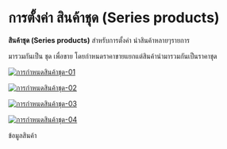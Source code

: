 # การตั้งค่า สินค้าชุด (Series products)

**สินค้าชุด (Series products)** สำหรับการตั้งค่า นำสินค้าหลายๆรายการ

มารวมกันเป็น ชุด เพื่อขาย โดยกำหนดราคาขายแยกแต่สินค้านำมารวมกันเป็นราคาชุด

[![การกำหนดสินค้าชุด-01](http://www.smlaccount.com/manual/wp-content/uploads/2017/11/การกำหนดสินค้าชุด-01.jpg)](http://www.smlaccount.com/manual/wp-content/uploads/2017/11/การกำหนดสินค้าชุด-01.jpg)

[![การกำหนดสินค้าชุด-02](http://www.smlaccount.com/manual/wp-content/uploads/2017/11/การกำหนดสินค้าชุด-02.jpg)](http://www.smlaccount.com/manual/wp-content/uploads/2017/11/การกำหนดสินค้าชุด-02.jpg)

[![การกำหนดสินค้าชุด-03](http://www.smlaccount.com/manual/wp-content/uploads/2017/11/การกำหนดสินค้าชุด-03.jpg)](http://www.smlaccount.com/manual/wp-content/uploads/2017/11/การกำหนดสินค้าชุด-03.jpg)

[![การกำหนดสินค้าชุด-04](http://www.smlaccount.com/manual/wp-content/uploads/2017/11/การกำหนดสินค้าชุด-04.jpg)](http://www.smlaccount.com/manual/wp-content/uploads/2017/11/การกำหนดสินค้าชุด-04.jpg)



ข้อมูลสินค้า



